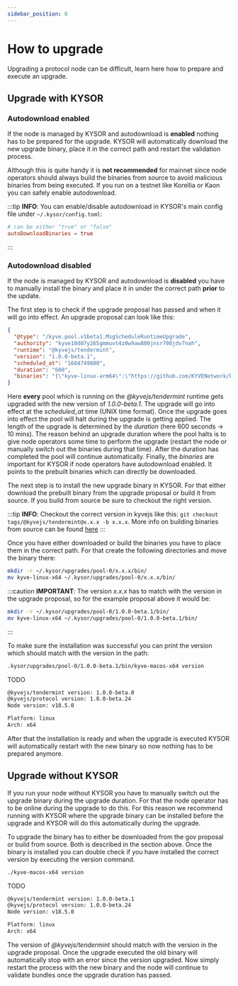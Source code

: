 ```yaml
---
sidebar_position: 6
---
```


# How to upgrade

Upgrading a protocol node can be difficult, learn here how to prepare and execute an upgrade.

## Upgrade with KYSOR

### Autodownload enabled

If the node is managed by KYSOR and autodownload is **enabled** nothing has to be prepared for the upgrade. KYSOR will automatically
download the new upgrade binary, place it in the correct path and restart the validation process.

Although this is quite handy it is
**not recommended** for mainnet since node operators should always build the binaries from source to avoid malicious binaries
from being executed. If you run on a testnet like Korellia or Kaon you can safely enable autodownload.

:::tip
**INFO**: You can enable/disable autodownload in KYSOR's main config file under `~/.kysor/config.toml`:

```toml
# can be either "true" or "false"
autoDownloadBinaries = true
```

:::

### Autodownload disabled

If the node is managed by KYSOR and autodownload is **disabled** you have to manually install the binary and place it in under the
correct path **prior** to the update.

The first step is to check if the upgrade proposal has passed and when it will go into effect. An upgrade proposal can look like this:

```json
{
  "@type": "/kyve.pool.v1beta1.MsgScheduleRuntimeUpgrade",
  "authority": "kyve10d07y265gmmuvt4z0w9aw880jnsr700jdv7nah",
  "runtime": "@kyvejs/tendermint",
  "version": "1.0.0-beta.1",
  "scheduled_at": "1684749600",
  "duration": "600",
  "binaries": "{\"kyve-linux-arm64\":\"https://github.com/KYVENetwork/kyvejs/releases/download/%40kyvejs%2Ftendermint%401.0.0-beta.1/kyve-linux-arm64.zip\",\"kyve-linux-x64\":\"https://github.com/KYVENetwork/kyvejs/releases/download/%40kyvejs%2Ftendermint%401.0.0-beta.1/kyve-linux-x64.zip\",\"kyve-macos-x64\":\"https://github.com/KYVENetwork/kyvejs/releases/download/%40kyvejs%2Ftendermint%401.0.0-beta.1/kyve-macos-x64.zip\"}"
}
```

Here **every** pool which is running on the _@kyvejs/tendermint_ runtime gets upgraded with the new version of _1.0.0-beta.1_. The upgrade will go into effect
at the _scheduled_at_ time (UNIX time format). Once the upgrade goes into effect the pool will halt during the upgrade is getting applied. The length of the upgrade
is determined by the _duration_ (here 600 seconds -> 10 mins). The reason behind an upgrade duration where the pool halts is to give node operators some time to perform
the upgrade (restart the node or manually switch out the binaries during that time). After the duration has completed the pool will continue automatically. Finally, the
_binaries_ are important for KYSOR if node operators have autodownload enabled. It points to the prebuilt binaries which can directly be downloaded.

The next step is to install the new upgrade binary in KYSOR. For that either download the prebuilt binary from the upgrade proposal or build it from source. If you
build from source be sure to checkout the right version.

:::tip
**INFO**: Checkout the correct version in kyvejs like this: `git checkout tags/@kyvejs/tendermint@x.x.x -b x.x.x`. More info on building binaries from source can be found [here](/validators/protocol_nodes/pools/axelar/installation.md#build-from-source)
:::

Once you have either downloaded or build the binaries you have to place them in the correct path. For that create the following directories and move the binary there:

```bash
mkdir -r ~/.kysor/upgrades/pool-0/x.x.x/bin/
mv kyve-linux-x64 ~/.kysor/upgrades/pool-0/x.x.x/bin/
```

:::caution
**IMPORTANT**: The version _x.x.x_ has to match with the version in the upgrade proposal, so for the example proposal above it would be:

```bash
mkdir -r ~/.kysor/upgrades/pool-0/1.0.0-beta.1/bin/
mv kyve-linux-x64 ~/.kysor/upgrades/pool-0/1.0.0-beta.1/bin/
```

:::

To make sure the installation was successful you can print the version which should match with the version in the path:

```bash
.kysor/upgrades/pool-0/1.0.0-beta.1/bin/kyve-macos-x64 version
```

TODO

```bash
@kyvejs/tendermint version: 1.0.0-beta.0
@kyvejs/protocol version: 1.0.0-beta.24
Node version: v18.5.0

Platform: linux
Arch: x64
```

After that the installation is ready and when the upgrade is executed KYSOR will automatically restart with the new binary so now nothing has to be prepared anymore.

## Upgrade without KYSOR

If you run your node without KYSOR you have to manually switch out the upgrade binary during the upgrade duration. For that the node operator has to be online during the upgrade
to do this. For this reason we recommend running with KYSOR where the upgrade binary can be installed before the upgrade and KYSOR will do this automatically during the upgrade.

To upgrade the binary has to either be downloaded from the gov proposal or build from source. Both is described in the section above. Once the binary is installed you can double check
if you have installed the correct version by executing the version command.

```bash
./kyve-macos-x64 version
```

TODO

```bash
@kyvejs/tendermint version: 1.0.0-beta.1
@kyvejs/protocol version: 1.0.0-beta.24
Node version: v18.5.0

Platform: linux
Arch: x64
```

The version of _@kyvejs/tendermint_ should match with the version in the upgrade proposal. Once the upgrade executed the old binary will automatically stop with an error since
the version upgraded. Now simply restart the process with the new binary and the node will continue to validate bundles once the upgrade duration has passed.
